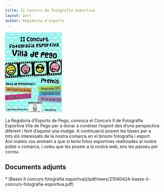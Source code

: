 ```yaml
---
title: II Concurs de fotografia esportiva
layout: post
author: Regidoria d'esports
---
```


<a class="salone-image center" href="/images/news/20140424-concurs-fotografia-esportiva.jpg" title="II Concurs de fotografia esportiva">
    <img style="max-width: 185px;" src="/images/news/20140424-concurs-fotografia-esportiva.jpg" alt="II Concurs de fotografia esportiva" />
</a>

La Regidoria d’Esports de Pego, convoca el Concurs II de Fotografia Esportiva Vila de Pego per a donar a conèixer l’esport des d’una perspectiva diferent i fent d’aquest una imatge. A continuació posem les bases per a tots els interessats de la nostra comarca en el binomi fotografia i esport. Així mateix vos animem a que si teniu fotos esportives realitzades al nostre poble o comarca, i voleu que les posem a la nostra web, ens les passeu per correu.


## Documents adjunts

<div class="pdf-list" markdown="1">
* [Bases II concurs fotografia esportiva](/pdf/news/21040424-bases-ii-concurs-fotografia-esportiva.pdf)
</div>